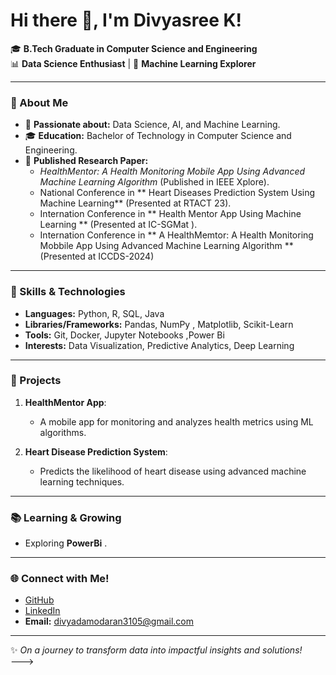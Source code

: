 # Hi there 👋, I'm Divyasree K!  

🎓 **B.Tech Graduate in Computer Science and Engineering**  
📊 **Data Science Enthusiast** | 🤖 **Machine Learning Explorer**  

---

### 🌟 About Me

- 🧠 **Passionate about:** Data Science, AI, and Machine Learning.  
- 🎓 **Education:** Bachelor of Technology in Computer Science and Engineering.  
- 📜 **Published Research Paper:**  
  - *HealthMentor: A Health Monitoring Mobile App Using Advanced Machine Learning Algorithm* (Published in IEEE Xplore).  
  -  National Conference in ** Heart Diseases Prediction System Using Machine Learning** (Presented at RTACT 23).
  -  Internation Conference in ** Health Mentor App Using Machine Learning ** (Presented at IC-SGMat ).
  -  Internation Conference in ** A HealthMemtor: A Health Monitoring Mobbile App Using Advanced Machine Learning Algorithm ** (Presented at ICCDS-2024)   

---

### 🔧 Skills & Technologies

- **Languages:** Python, R, SQL, Java  
- **Libraries/Frameworks:** Pandas, NumPy , Matplotlib, Scikit-Learn 
- **Tools:** Git, Docker, Jupyter Notebooks ,Power Bi
- **Interests:** Data Visualization, Predictive Analytics, Deep Learning  

---

### 🚀 Projects

1. **HealthMentor App**:  
   - A mobile app for monitoring and analyzes health metrics using ML algorithms. 

2. **Heart Disease Prediction System**:  
   - Predicts the likelihood of heart disease using advanced machine learning techniques.  

---

### 📚 Learning & Growing

- Exploring **PowerBi** .  
  
---

### 🌐 Connect with Me!

- [GitHub](https://github.com/Divyasree-317)  
- [LinkedIn](www.linkedin.com/in/divyasree-k-709821214)    
- **Email:** divyadamodaran3105@gmail.com  

---

✨ *On a journey to transform data into impactful insights and solutions!*  
--->
